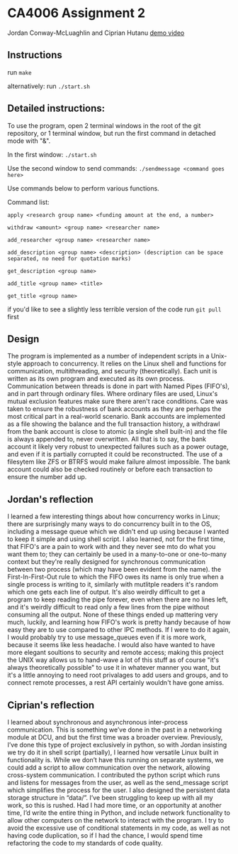 # CA4006 Assignment 2
Jordan Conway-McLuaghlin and Ciprian Hutanu
[demo video](https://student.computing.dcu.ie/~conwaj24/ca4003-2.webm)
## Instructions
run `make`

alternatively:
run `./start.sh`

## Detailed instructions:
To use the program, open 2 terminal windows in the root of the git repository, or 1 terminal window, but run the first command in detached mode with "&".

In the first window:
`./start.sh`

Use the second window to send commands:
`./sendmessage <command goes here>`

Use commands below to perform various functions.

Command list:

`apply <research group name> <funding amount at the end, a number>`

`withdraw <amount> <group name> <researcher name>`

`add_researcher <group name> <researcher name>`

`add_description <group name> <description> (description can be space separated, no need for quotation marks)`

`get_description <group name>`

`add_title <group name> <title>`

`get_title <group name>`

if you'd like to see a slightly less terrible version of the code run `git pull` first

## Design
The program is implemented as a number of independent scripts in a Unix-style approach to concurrency. It relies on the Linux shell and functions for communication, multithreading, and security (theoretically). Each unit is written as its own program and executed as its own process. Communication between threads is done in part with Named Pipes (FIFO's), and in part through ordinary files. Where ordinary files are used, Linux's mutual exclusion features make sure there aren't race conditions.
Care was taken to ensure the robustness of bank accounts as they are perhaps the most critical part in a real-world scenario. Bank accounts are implemented as a file showing the balance and the full transaction history, a withdrawl from the bank account is close to atomic (a single shell built-in) and the file is always appended to, never overwritten. All that is to say, the bank account it likely very robust to unexpected failures such as a power outage, and even if it is partially corrupted it could be reconstructed. The use of a filesytem like ZFS or BTRFS would make failure almost impossible. The bank account could also be checked routinely or before each transaction to ensure the number add up.

## Jordan's reflection
I learned a few interesting things about how concurrency works in Linux; there are surprisingly many ways to do concurrency built in to the OS, including a message queue which we didn't end up using because I wanted to keep it simple and using shell script. I also learned, not for the first time, that FIFO's are a pain to work with and they never see mto do what you want them to; they can certainly be used in a many-to-one or one-to-many context but they're really designed for synchronous communication between two process (which may have been evident from the name). the First-In-First-Out rule to which the FIFO owes its name is only true when a single process is writing to it, similarly with mutlitple readers it's random which one gets each line of output. It's also weirdly difficult to get a program to keep reading the pipe forever, even when there are no lines left, and it's weirdly difficult to read only a few lines from the pipe without consuming all the output. None of these things ended up mattering very much, luckily, and learning how FIFO's work is pretty handy because of how easy they are to use compared to other IPC methods. If I were to do it again, I would probably try to use message_queues even if it is more work, because it seems like less headache. I would also have wanted to have more elegant soultions to security and remote access; making this project the UNIX way allows us to hand-wave a lot of this stuff as of course "it's always theoretically possible" to use it in whatever manner you want, but it's a little annoying to need root privalages to add users and groups, and to connect remote processes, a rest API certainly wouldn't have gone amiss.

## Ciprian's reflection
I learned about synchronous and asynchronous inter-process communication. This is something we’ve done in the past in a networking module at DCU, and but the first time was a broader overview. Previously, I’ve done this type of project exclusively in python, so with Jordan insisting we try do it in shell script (partially), I learned how versatile Linux built in functionality is. While we don’t have this running on separate systems, we could add a script to allow communication over the network, allowing cross-system communication. I contributed the python script which runs and listens for messages from the user, as well as the send_message script which simplifies the process for the user. I also designed the persistent data storage structure in “data/”. I’ve been struggling to keep up with all my work, so this is rushed. Had I had more time, or an opportunity at another time, I’d write the entire thing in Python, and include network functionality to allow other computers on the network to interact with the program. I try to avoid the excessive use of conditional statements in my code, as well as not having code duplication, so if I had the chance, I would spend time refactoring the code to my standards of code quality.
